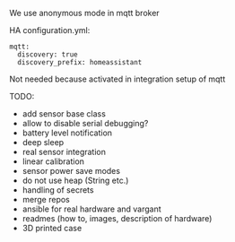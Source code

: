 We use anonymous mode in mqtt broker


HA configuration.yml:

~~~~~~
mqtt:
  discovery: true
  discovery_prefix: homeassistant
~~~~~~

Not needed because activated in integration setup of mqtt


TODO:

* add sensor base class
* allow to disable serial debugging?
* battery level notification
* deep sleep
* real sensor integration
* linear calibration
* sensor power save modes
* do not use heap (String etc.)
* handling of secrets
* merge repos
* ansible for real hardware and vargant
* readmes (how to, images, description of hardware)
* 3D printed case
